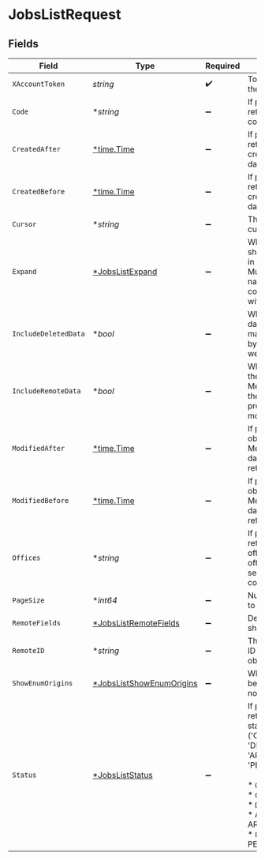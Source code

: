 # JobsListRequest


## Fields

| Field                                                                                                                                                                                                                 | Type                                                                                                                                                                                                                  | Required                                                                                                                                                                                                              | Description                                                                                                                                                                                                           |
| --------------------------------------------------------------------------------------------------------------------------------------------------------------------------------------------------------------------- | --------------------------------------------------------------------------------------------------------------------------------------------------------------------------------------------------------------------- | --------------------------------------------------------------------------------------------------------------------------------------------------------------------------------------------------------------------- | --------------------------------------------------------------------------------------------------------------------------------------------------------------------------------------------------------------------- |
| `XAccountToken`                                                                                                                                                                                                       | *string*                                                                                                                                                                                                              | :heavy_check_mark:                                                                                                                                                                                                    | Token identifying the end user.                                                                                                                                                                                       |
| `Code`                                                                                                                                                                                                                | **string*                                                                                                                                                                                                             | :heavy_minus_sign:                                                                                                                                                                                                    | If provided, will only return jobs with this code.                                                                                                                                                                    |
| `CreatedAfter`                                                                                                                                                                                                        | [*time.Time](https://pkg.go.dev/time#Time)                                                                                                                                                                            | :heavy_minus_sign:                                                                                                                                                                                                    | If provided, will only return objects created after this datetime.                                                                                                                                                    |
| `CreatedBefore`                                                                                                                                                                                                       | [*time.Time](https://pkg.go.dev/time#Time)                                                                                                                                                                            | :heavy_minus_sign:                                                                                                                                                                                                    | If provided, will only return objects created before this datetime.                                                                                                                                                   |
| `Cursor`                                                                                                                                                                                                              | **string*                                                                                                                                                                                                             | :heavy_minus_sign:                                                                                                                                                                                                    | The pagination cursor value.                                                                                                                                                                                          |
| `Expand`                                                                                                                                                                                                              | [*JobsListExpand](../../models/operations/jobslistexpand.md)                                                                                                                                                          | :heavy_minus_sign:                                                                                                                                                                                                    | Which relations should be returned in expanded form. Multiple relation names should be comma separated without spaces.                                                                                                |
| `IncludeDeletedData`                                                                                                                                                                                                  | **bool*                                                                                                                                                                                                               | :heavy_minus_sign:                                                                                                                                                                                                    | Whether to include data that was marked as deleted by third party webhooks.                                                                                                                                           |
| `IncludeRemoteData`                                                                                                                                                                                                   | **bool*                                                                                                                                                                                                               | :heavy_minus_sign:                                                                                                                                                                                                    | Whether to include the original data Merge fetched from the third-party to produce these models.                                                                                                                      |
| `ModifiedAfter`                                                                                                                                                                                                       | [*time.Time](https://pkg.go.dev/time#Time)                                                                                                                                                                            | :heavy_minus_sign:                                                                                                                                                                                                    | If provided, only objects synced by Merge after this date time will be returned.                                                                                                                                      |
| `ModifiedBefore`                                                                                                                                                                                                      | [*time.Time](https://pkg.go.dev/time#Time)                                                                                                                                                                            | :heavy_minus_sign:                                                                                                                                                                                                    | If provided, only objects synced by Merge before this date time will be returned.                                                                                                                                     |
| `Offices`                                                                                                                                                                                                             | **string*                                                                                                                                                                                                             | :heavy_minus_sign:                                                                                                                                                                                                    | If provided, will only return jobs for this office; multiple offices can be separated by commas.                                                                                                                      |
| `PageSize`                                                                                                                                                                                                            | **int64*                                                                                                                                                                                                              | :heavy_minus_sign:                                                                                                                                                                                                    | Number of results to return per page.                                                                                                                                                                                 |
| `RemoteFields`                                                                                                                                                                                                        | [*JobsListRemoteFields](../../models/operations/jobslistremotefields.md)                                                                                                                                              | :heavy_minus_sign:                                                                                                                                                                                                    | Deprecated. Use show_enum_origins.                                                                                                                                                                                    |
| `RemoteID`                                                                                                                                                                                                            | **string*                                                                                                                                                                                                             | :heavy_minus_sign:                                                                                                                                                                                                    | The API provider's ID for the given object.                                                                                                                                                                           |
| `ShowEnumOrigins`                                                                                                                                                                                                     | [*JobsListShowEnumOrigins](../../models/operations/jobslistshowenumorigins.md)                                                                                                                                        | :heavy_minus_sign:                                                                                                                                                                                                    | Which fields should be returned in non-normalized form.                                                                                                                                                               |
| `Status`                                                                                                                                                                                                              | [*JobsListStatus](../../models/operations/jobsliststatus.md)                                                                                                                                                          | :heavy_minus_sign:                                                                                                                                                                                                    | If provided, will only return jobs with this status. Options: ('OPEN', 'CLOSED', 'DRAFT', 'ARCHIVED', 'PENDING')<br/><br/>* `OPEN` - OPEN<br/>* `CLOSED` - CLOSED<br/>* `DRAFT` - DRAFT<br/>* `ARCHIVED` - ARCHIVED<br/>* `PENDING` - PENDING |